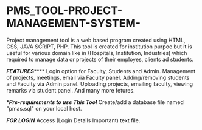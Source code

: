 # PMS_TOOL-PROJECT-MANAGEMENT-SYSTEM-
Project management tool is a web based program created using HTML, CSS, JAVA SCRIPT, PHP.
This tool is created for institution purpoe but it is useful for various domain like in (Hospitals, Institution, Industries) which required to manage data or projects of their employes, clients ad students.

*****************FEATURES*********************
Login option for Faculty, Students and Admin.
Management of projects, meetings, email via Faculty panel.
Adding/removing students and Faculty via Admin panel.
Uploading projects, emailing faculty, viewing remarks via student panel.
And many more fetures.

**********Pre-requirements to use This Tool*********
Create/add a database file named "pmas.sql" on your local host.

***********FOR LOGIN***********
Access (Login Details Important) text file.
